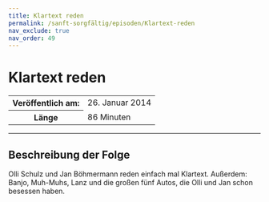 ```yaml
---
title: Klartext reden
permalink: /sanft-sorgfältig/episoden/Klartext-reden
nav_exclude: true
nav_order: 49
---
```


# Klartext reden
<table class="resp-table dcf-table dcf-table-responsive dcf-table-bordered dcf-table-striped dcf-w-100%">
                    <tbody>
                        <tr>
                            <th scope="row">Veröffentlich am:</th>
                            <td data-label="Veröffentlich am:">26. Januar 2014</td>
                        </tr>
                        <tr>
                            <th scope="row">Länge </th>
                            <td data-label="Länge ">86 Minuten</td>
                        </tr></tbody>
                </table>

***

## Beschreibung der Folge

<div>
Olli Schulz und Jan Böhmermann reden einfach mal Klartext. Außerdem: Banjo, Muh-Muhs, Lanz und die großen fünf Autos, die Olli und Jan schon besessen haben.  
</div>

